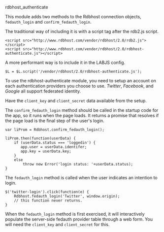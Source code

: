 rdbhost_authenticate

This module adds two methods to the Rdbhost connection objects, `fedauth_login` and `confirm_fedauth_login`.

The traditional way of including it is with a script tag after the rdb2.js script.

    <script src="http://www.rdbhost.com/vendor/rdbhost/2.0/rdb2.js"></script>
    <script src="http://www.rdbhost.com/vendor/rdbhost/2.0/rdbhost-authenticate.js"></script>

A more performant way is to include it in the LABJS config.

    $L = $L.script('/vendor/rdbhost/2.0/rdbhost-authenticate.js');

To use the rdbhost-authenticate module, you need to setup an account on each authentication providers you choose to use.  _Twitter_, _Facebook_, and _Google_ all support federated identity.

Have the `client_key` and `client_secret` data available from the setup.


The `confirm_fedauth_login` method should be called in the startup code for the app, so it runs when the page loads.  It returns a promise that resolves if the page load is the final step of the user's login.   

    var liProm = Rdbhost.confirm_fedauth_login();
    
    liProm.then(function(userData) {
        if (userData.status === 'loggedin') {
           app.user = userData.identifer;
           app.key = userData.key;
        }
        else 
            throw new Error('login status: '+userData.status);
    }

The `fedauth_login` method is called when the user indicates an intention to login.

    $('twitter-login').click(function(e) {
        Rdbhost.fedauth_login('Twitter', window.origin);
        // this function never returns.
    }


When the `fedauth_login` method is first exercised, it will interactively populate the server-side fedauth provider table through a web form.  You will need the `client_key` and `client_secret` for this.

